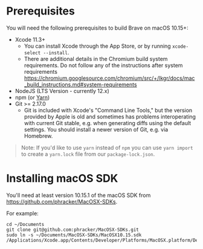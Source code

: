 # Prerequisites

You will need the following prerequisites to build Brave on macOS 10.15+:

- Xcode 11.3+
    - You can install Xcode through the App Store, or by running `xcode-select --install`.
    - There are additional details in the Chromium build system requirements. Do not follow any of the instructions after system requirements https://chromium.googlesource.com/chromium/src/+/lkgr/docs/mac_build_instructions.md#system-requirements
- NodeJS (LTS Version - currently 12.x)
- npm (or [Yarn](https://yarnpkg.com/lang/en/docs/install/#mac-stable))
- Git >= 2.17.0
  - Git is included with Xcode's "Command Line Tools," but the version provided by Apple is old and sometimes has problems interoperating with current Git stable, e.g. when generating diffs using the default settings. You should install a newer version of Git, e.g. via Homebrew.

> Note: If you'd like to use `yarn` instead of `npm` you can use `yarn import` to create a `yarn.lock` file from our `package-lock.json`.

# Installing macOS SDK

You'll need at least version 10.15.1 of the macOS SDK from https://github.com/phracker/MacOSX-SDKs.

For example:
```
cd ~/Documents
git clone git@github.com:phracker/MacOSX-SDKs.git
sudo ln -s ~/Documents/MacOSX-SDKs/MacOSX10.15.sdk /Applications/Xcode.app/Contents/Developer/Platforms/MacOSX.platform/Developer/SDKs
```